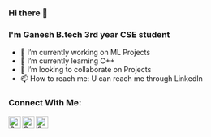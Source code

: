 ### Hi there 👋

### I'm Ganesh B.tech 3rd year CSE student

- 🔭 I’m currently working on ML Projects
- 🌱 I’m currently learning C++
- 👯 I’m looking to collaborate on Projects
- 📫 How to reach me: U can reach me through LinkedIn


<!--
**ganesh9980/ganesh9980** is a ✨ _special_ ✨ repository because its `README.md` (this file) appears on your GitHub profile.

Here are some ideas to get you started:

- 🔭 I’m currently working on ...
- 🌱 I’m currently learning ...
- 👯 I’m looking to collaborate on ...
- 🤔 I’m looking for help with ...
- 💬 Ask me about ...
- 📫 How to reach me: ...
- 😄 Pronouns: ...
- ⚡ Fun fact: ...
-->
### Connect With Me:


[<img align="left" alt="Ganesh-R | LinkedIn" width="24px" src="https://cdn.jsdelivr.net/npm/simple-icons@v3/icons/linkedin.svg" />][linkedin]
[<img align="left" alt="Ganesh-R | Instagram" width="24px" src="https://cdn.jsdelivr.net/npm/simple-icons@v3/icons/instagram.svg" />][instagram]
[<img align="left" alt="Ganesh-R | Twitter" width="24px" src="https://cdn.jsdelivr.net/npm/simple-icons@v3/icons/twitter.svg" />][twitter]

[twitter]: https://twitter.com/Ganesh63330267
[instagram]: https://www.instagram.com/ganesh99802/
[linkedin]: https://www.linkedin.com/in/ganesh-r-06b813173/
